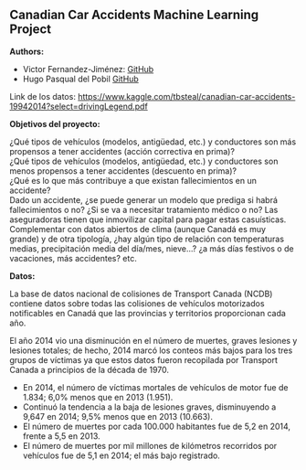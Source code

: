 
## Canadian Car Accidents Machine Learning Project

**Authors:**

 * Victor Fernandez-Jiménez: [GitHub](https://github.com/Delirium640)
 * Hugo Pasqual del Pobil [GitHub](https://github.com/hugopobil)

Link de los datos: https://www.kaggle.com/tbsteal/canadian-car-accidents-19942014?select=drivingLegend.pdf

**Objetivos del proyecto:**

¿Qué tipos de vehículos (modelos, antigüedad, etc.) y conductores son más propensos a tener accidentes (acción correctiva en prima)?\
¿Qué tipos de vehículos (modelos, antigüedad, etc.) y conductores son menos propensos a tener accidentes (descuento en prima)?\
¿Qué es lo que más contribuye a que existan fallecimientos en un accidente?\
Dado un accidente, ¿se puede generar un modelo que prediga si habrá fallecimientos o no? ¿Si se va a necesitar tratamiento médico o no? Las aseguradoras tienen que inmovilizar capital para pagar estas casuísticas.\
Complementar con datos abiertos de clima (aunque Canadá es muy grande) y de otra tipología, ¿hay algún tipo de relación con temperaturas medias, precipitación media del día/mes, nieve...? ¿a más días festivos o de vacaciones, más accidentes? etc.

**Datos:**

La base de datos nacional de colisiones de Transport Canada (NCDB) contiene datos sobre todas las colisiones de vehículos motorizados notificables en Canadá que las provincias y territorios proporcionan cada año.

El año 2014 vio una disminución en el número de muertes, graves lesiones y lesiones totales; de hecho, 2014 marcó los conteos más bajos para los tres grupos de víctimas ya que estos datos fueron recopilada por Transport Canada a principios de la década de 1970.
- En 2014, el número de víctimas mortales de vehículos de motor fue de 1.834; 6,0% menos que en 2013 (1.951).
- Continuó la tendencia a la baja de lesiones graves, disminuyendo a 9,647 en 2014; 9,5% menos que en 2013 (10.663).
- El número de muertes por cada 100.000 habitantes fue de 5,2 en 2014, frente a 5,5 en 2013.
- El número de muertes por mil millones de kilómetros recorridos por vehículos fue de 5,1 en 2014; el más bajo registrado.
